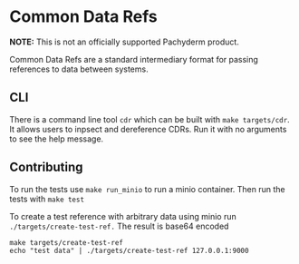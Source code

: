 # Common Data Refs

**NOTE:** This is not an officially supported Pachyderm product.

Common Data Refs are a standard intermediary format for passing references to data between systems.

## CLI
There is a command line tool `cdr` which can be built with `make targets/cdr`.
It allows users to inpsect and dereference CDRs.
Run it with no arguments to see the help message.

## Contributing
To run the tests use `make run_minio` to run a minio container.
Then run the tests with `make test`

To create a test reference with arbitrary data using minio run `./targets/create-test-ref.`
The result is base64 encoded
```
make targets/create-test-ref
echo "test data" | ./targets/create-test-ref 127.0.0.1:9000
```
